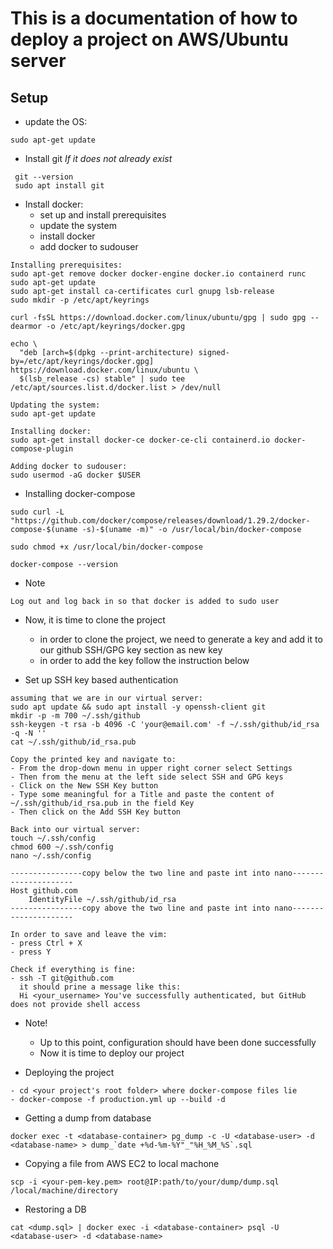 # This is a documentation of how to deploy a project on AWS/Ubuntu server

## Setup


- update the OS:

```
sudo apt-get update
```

- Install git *If it does not already exist*

```
 git --version
 sudo apt install git
```

- Install docker:
  - set up and install prerequisites
  - update the system
  - install docker
  - add docker to sudouser

```
Installing prerequisites:
sudo apt-get remove docker docker-engine docker.io containerd runc
sudo apt-get update
sudo apt-get install ca-certificates curl gnupg lsb-release
sudo mkdir -p /etc/apt/keyrings

curl -fsSL https://download.docker.com/linux/ubuntu/gpg | sudo gpg --dearmor -o /etc/apt/keyrings/docker.gpg

echo \
  "deb [arch=$(dpkg --print-architecture) signed-by=/etc/apt/keyrings/docker.gpg] https://download.docker.com/linux/ubuntu \
  $(lsb_release -cs) stable" | sudo tee /etc/apt/sources.list.d/docker.list > /dev/null

Updating the system:
sudo apt-get update

Installing docker:
sudo apt-get install docker-ce docker-ce-cli containerd.io docker-compose-plugin

Adding docker to sudouser:
sudo usermod -aG docker $USER
```

- Installing docker-compose

```
sudo curl -L "https://github.com/docker/compose/releases/download/1.29.2/docker-compose-$(uname -s)-$(uname -m)" -o /usr/local/bin/docker-compose

sudo chmod +x /usr/local/bin/docker-compose

docker-compose --version
```

- Note
```
Log out and log back in so that docker is added to sudo user
```

- Now, it is time to clone the project
  - in order to clone the project, we need to generate a key and add it to our github SSH/GPG key section as new key
  - in order to add the key follow the instruction below


- Set up SSH key based authentication

```
assuming that we are in our virtual server:
sudo apt update && sudo apt install -y openssh-client git
mkdir -p -m 700 ~/.ssh/github
ssh-keygen -t rsa -b 4096 -C 'your@email.com' -f ~/.ssh/github/id_rsa -q -N ''
cat ~/.ssh/github/id_rsa.pub

Copy the printed key and navigate to:
- From the drop-down menu in upper right corner select Settings
- Then from the menu at the left side select SSH and GPG keys
- Click on the New SSH Key button
- Type some meaningful for a Title and paste the content of ~/.ssh/github/id_rsa.pub in the field Key
- Then click on the Add SSH Key button

Back into our virtual server:
touch ~/.ssh/config
chmod 600 ~/.ssh/config
nano ~/.ssh/config

----------------copy below the two line and paste int into nano---------------------
Host github.com
    IdentityFile ~/.ssh/github/id_rsa
----------------copy above the two line and paste int into nano---------------------

In order to save and leave the vim:
- press Ctrl + X
- press Y

Check if everything is fine:
- ssh -T git@github.com
  it should prine a message like this:
  Hi <your_username> You've successfully authenticated, but GitHub does not provide shell access
```

- Note!
  - Up to this point, configuration should have been done successfully
  - Now it is time to deploy our project


- Deploying the project
```
- cd <your project's root folder> where docker-compose files lie
- docker-compose -f production.yml up --build -d 
```


- Getting a dump from database
```
docker exec -t <database-container> pg_dump -c -U <database-user> -d <database-name> > dump_`date +%d-%m-%Y"_"%H_%M_%S`.sql 
```

- Copying a file from AWS EC2 to local machone
```
scp -i <your-pem-key.pem> root@IP:path/to/your/dump/dump.sql /local/machine/directory
```

- Restoring a DB
```
cat <dump.sql> | docker exec -i <database-container> psql -U <database-user> -d <database-name>
```
